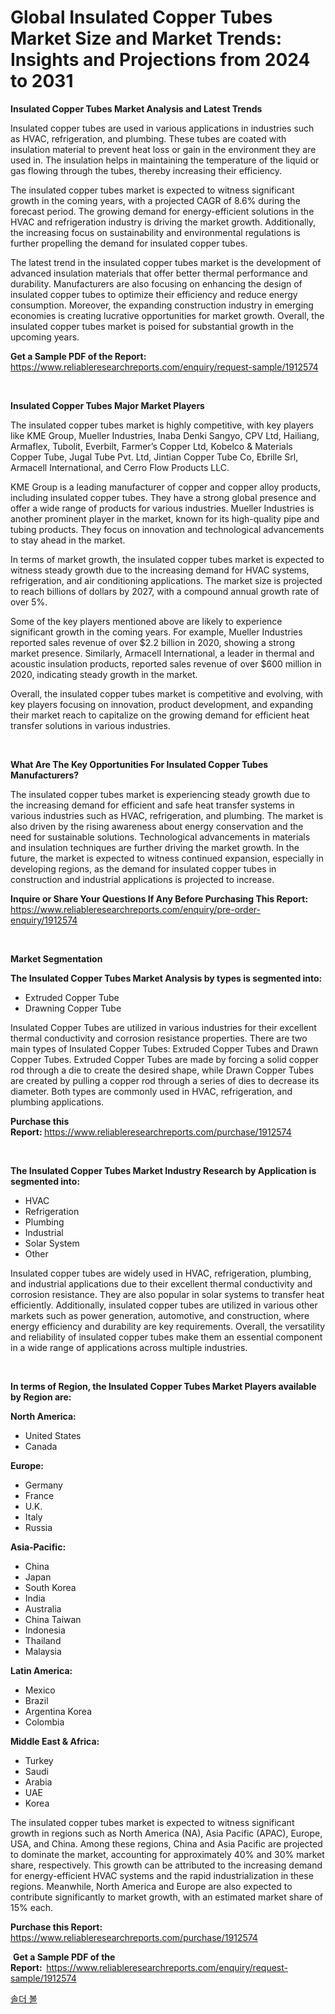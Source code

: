 <p><h1>Global Insulated Copper Tubes Market Size and Market Trends: Insights and Projections from 2024 to 2031</h1></p><p><strong>Insulated Copper Tubes Market Analysis and Latest Trends</strong></p>
<p><p>Insulated copper tubes are used in various applications in industries such as HVAC, refrigeration, and plumbing. These tubes are coated with insulation material to prevent heat loss or gain in the environment they are used in. The insulation helps in maintaining the temperature of the liquid or gas flowing through the tubes, thereby increasing their efficiency.</p><p>The insulated copper tubes market is expected to witness significant growth in the coming years, with a projected CAGR of 8.6% during the forecast period. The growing demand for energy-efficient solutions in the HVAC and refrigeration industry is driving the market growth. Additionally, the increasing focus on sustainability and environmental regulations is further propelling the demand for insulated copper tubes.</p><p>The latest trend in the insulated copper tubes market is the development of advanced insulation materials that offer better thermal performance and durability. Manufacturers are also focusing on enhancing the design of insulated copper tubes to optimize their efficiency and reduce energy consumption. Moreover, the expanding construction industry in emerging economies is creating lucrative opportunities for market growth. Overall, the insulated copper tubes market is poised for substantial growth in the upcoming years.</p></p>
<p><strong>Get a Sample PDF of the Report:&nbsp;</strong> <a href="https://www.reliableresearchreports.com/enquiry/request-sample/1912574">https://www.reliableresearchreports.com/enquiry/request-sample/1912574</a></p>
<p>&nbsp;</p>
<p><strong>Insulated Copper Tubes Major Market Players</strong></p>
<p><p>The insulated copper tubes market is highly competitive, with key players like KME Group, Mueller Industries, Inaba Denki Sangyo, CPV Ltd, Hailiang, Armaflex, Tubolit, Everbilt, Farmer’s Copper Ltd, Kobelco & Materials Copper Tube, Jugal Tube Pvt. Ltd, Jintian Copper Tube Co, Ebrille Srl, Armacell International, and Cerro Flow Products LLC.</p><p>KME Group is a leading manufacturer of copper and copper alloy products, including insulated copper tubes. They have a strong global presence and offer a wide range of products for various industries. Mueller Industries is another prominent player in the market, known for its high-quality pipe and tubing products. They focus on innovation and technological advancements to stay ahead in the market.</p><p>In terms of market growth, the insulated copper tubes market is expected to witness steady growth due to the increasing demand for HVAC systems, refrigeration, and air conditioning applications. The market size is projected to reach billions of dollars by 2027, with a compound annual growth rate of over 5%.</p><p>Some of the key players mentioned above are likely to experience significant growth in the coming years. For example, Mueller Industries reported sales revenue of over $2.2 billion in 2020, showing a strong market presence. Similarly, Armacell International, a leader in thermal and acoustic insulation products, reported sales revenue of over $600 million in 2020, indicating steady growth in the market.</p><p>Overall, the insulated copper tubes market is competitive and evolving, with key players focusing on innovation, product development, and expanding their market reach to capitalize on the growing demand for efficient heat transfer solutions in various industries.</p></p>
<p>&nbsp;</p>
<p><strong>What Are The Key Opportunities For Insulated Copper Tubes Manufacturers?</strong></p>
<p><p>The insulated copper tubes market is experiencing steady growth due to the increasing demand for efficient and safe heat transfer systems in various industries such as HVAC, refrigeration, and plumbing. The market is also driven by the rising awareness about energy conservation and the need for sustainable solutions. Technological advancements in materials and insulation techniques are further driving the market growth. In the future, the market is expected to witness continued expansion, especially in developing regions, as the demand for insulated copper tubes in construction and industrial applications is projected to increase.</p></p>
<p><strong>Inquire or Share Your Questions If Any Before Purchasing This Report:</strong> <a href="https://www.reliableresearchreports.com/enquiry/pre-order-enquiry/1912574">https://www.reliableresearchreports.com/enquiry/pre-order-enquiry/1912574</a></p>
<p>&nbsp;</p>
<p><strong>Market Segmentation</strong></p>
<p><strong>The Insulated Copper Tubes Market Analysis by types is segmented into:</strong></p>
<p><ul><li>Extruded Copper Tube</li><li>Drawning Copper Tube</li></ul></p>
<p><p>Insulated Copper Tubes are utilized in various industries for their excellent thermal conductivity and corrosion resistance properties. There are two main types of Insulated Copper Tubes: Extruded Copper Tubes and Drawn Copper Tubes. Extruded Copper Tubes are made by forcing a solid copper rod through a die to create the desired shape, while Drawn Copper Tubes are created by pulling a copper rod through a series of dies to decrease its diameter. Both types are commonly used in HVAC, refrigeration, and plumbing applications.</p></p>
<p><strong>Purchase this Report:&nbsp;</strong><a href="https://www.reliableresearchreports.com/purchase/1912574">https://www.reliableresearchreports.com/purchase/1912574</a></p>
<p>&nbsp;</p>
<p><strong>The Insulated Copper Tubes Market Industry Research by Application is segmented into:</strong></p>
<p><ul><li>HVAC</li><li>Refrigeration</li><li>Plumbing</li><li>Industrial</li><li>Solar System</li><li>Other</li></ul></p>
<p><p>Insulated copper tubes are widely used in HVAC, refrigeration, plumbing, and industrial applications due to their excellent thermal conductivity and corrosion resistance. They are also popular in solar systems to transfer heat efficiently. Additionally, insulated copper tubes are utilized in various other markets such as power generation, automotive, and construction, where energy efficiency and durability are key requirements. Overall, the versatility and reliability of insulated copper tubes make them an essential component in a wide range of applications across multiple industries.</p></p>
<p>&nbsp;</p>
<p><strong>In terms of Region, the Insulated Copper Tubes Market Players available by Region are:</strong></p>
<p>
    <p> <strong> North America: </strong>
        <ul>
            <li>United States</li>
            <li>Canada</li>
        </ul>
        </p> 
    <p> <strong> Europe: </strong>
        <ul>
            <li>Germany</li>
            <li>France</li>
            <li>U.K.</li>
            <li>Italy</li>
            <li>Russia</li>
        </ul>
        </p> 
    <p> <strong> Asia-Pacific: </strong>
        <ul>
            <li>China</li>
            <li>Japan</li>
            <li>South Korea</li>
            <li>India</li>
            <li>Australia</li>
            <li>China Taiwan</li>
            <li>Indonesia</li>
            <li>Thailand</li>
            <li>Malaysia</li>
        </ul>
        </p> 
    <p> <strong> Latin America: </strong>
        <ul>
            <li>Mexico</li>
            <li>Brazil</li>
            <li>Argentina Korea</li>
            <li>Colombia</li>
        </ul>
        </p> 
    <p> <strong> Middle East & Africa: </strong>
        <ul>
            <li>Turkey</li>
            <li>Saudi</li>
            <li>Arabia</li>
            <li>UAE</li>
            <li>Korea</li>
        </ul>
    </p>
    </p>
<p><p>The insulated copper tubes market is expected to witness significant growth in regions such as North America (NA), Asia Pacific (APAC), Europe, USA, and China. Among these regions, China and Asia Pacific are projected to dominate the market, accounting for approximately 40% and 30% market share, respectively. This growth can be attributed to the increasing demand for energy-efficient HVAC systems and the rapid industrialization in these regions. Meanwhile, North America and Europe are also expected to contribute significantly to market growth, with an estimated market share of 15% each.</p></p>
<p><strong>Purchase this Report: </strong><a href="https://www.reliableresearchreports.com/purchase/1912574">https://www.reliableresearchreports.com/purchase/1912574</a></p>
<p>&nbsp;<strong>Get a Sample PDF of the Report:&nbsp;&nbsp;</strong><a href="https://www.reliableresearchreports.com/enquiry/request-sample/1912574">https://www.reliableresearchreports.com/enquiry/request-sample/1912574</a></p>
<p><strong></strong></p>
<p><p><a href="https://medium.com/@trevorkruvalis5678/%EC%86%94%EB%8D%94-%EB%B3%BC-%EC%8B%9C%EC%9E%A5-%EC%A0%90%EC%9C%A0%EC%9C%A8-%EC%A7%84%ED%99%94-%EB%B0%8F-%EC%8B%9C%EC%9E%A5-%EC%84%B1%EC%9E%A5-%EC%B6%94%EC%9D%B4-2024%EB%85%84-2031%EB%85%84-00c29d55562e">솔더 볼</a></p></p>